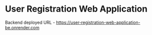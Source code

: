 # User Registration Web Application

Backend deployed URL - https://user-registration-web-application-be.onrender.com
